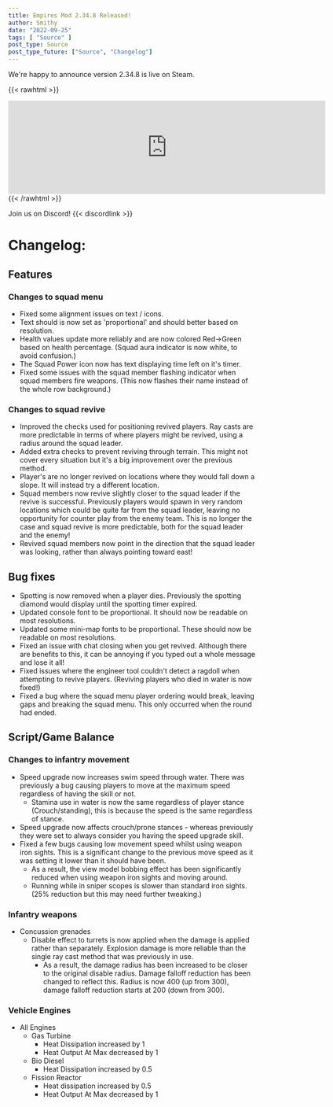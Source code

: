 ```yaml
---
title: Empires Mod 2.34.8 Released!
author: Smithy
date: "2022-09-25"
tags: [ "Source" ]
post_type: Source
post_type_future: ["Source", "Changelog"]
---
```



We're happy to announce version 2.34.8 is live on Steam.

{{< rawhtml >}}
<iframe src="https://store.steampowered.com/widget/17740/" frameborder="0" width="646" height="190"></iframe>
{{< /rawhtml >}}

Join us on Discord! {{< discordlink >}}

# Changelog:

## Features

### Changes to squad menu

- Fixed some alignment issues on text / icons.
- Text should is now set as 'proportional' and should better based on resolution.
- Health values update more reliably and are now colored Red->Green based on health percentage. (Squad aura indicator is now white, to avoid confusion.)
- The Squad Power icon now has text displaying time left on it's timer.
- Fixed some issues with the squad member flashing indicator when squad members fire weapons. (This now flashes their name instead of the whole row background.)

### Changes to squad revive

- Improved the checks used for positioning revived players. Ray casts are more predictable in terms of where players might be revived, using a radius around the squad leader.
- Added extra checks to prevent reviving through terrain. This might not cover every situation but it's a big improvement over the previous method.
- Player's are no longer revived on locations where they would fall down a slope. It will instead try a different location.
- Squad members now revive slightly closer to the squad leader if the revive is successful. Previously players would spawn in very random locations which could be quite far from the squad leader, leaving no opportunity for counter play from the enemy team. This is no longer the case and squad revive is more predictable, both for the squad leader and the enemy!
- Revived squad members now point in the direction that the squad leader was looking, rather than always pointing toward east!


## Bug fixes

- Spotting is now removed when a player dies. Previously the spotting diamond would display until the spotting timer expired.
- Updated console font to be proportional. It should now be readable on most resolutions.
- Updated some mini-map fonts to be proportional. These should now be readable on most resolutions.
- Fixed an issue with chat closing when you get revived. Although there are benefits to this, it can be annoying if you typed out a whole message and lose it all!
- Fixed issues where the engineer tool couldn't detect a ragdoll when attempting to revive players. (Reviving players who died in water is now fixed!)
- Fixed a bug where the squad menu player ordering would break, leaving gaps and breaking the squad menu. This only occurred when the round had ended.


## Script/Game Balance

### Changes to infantry movement

- Speed upgrade now increases swim speed through water. There was previously a bug causing players to move at the maximum speed regardless of having the skill or not.
	- Stamina use in water is now the same regardless of player stance (Crouch/standing), this is because the speed is the same regardless of stance.
- Speed upgrade now affects crouch/prone stances - whereas previously they were set to always consider you having the speed upgrade skill.
- Fixed a few bugs causing low movement speed whilst using weapon iron sights. This is a significant change to the previous move speed as it was setting it lower than it should have been.
	- As a result, the view model bobbing effect has been significantly reduced when using weapon iron sights and moving around.
	- Running while in sniper scopes is slower than standard iron sights. (25% reduction but this may need further tweaking.)

### Infantry weapons

- Concussion grenades
	- Disable effect to turrets is now applied when the damage is applied rather than separately. Explosion damage is more reliable than the single ray cast method that was previously in use.
		- As a result, the damage radius has been increased to be closer to the original disable radius. Damage falloff reduction has been changed to reflect this. Radius is now 400 (up from 300), damage falloff reduction starts at 200 (down from 300).

### Vehicle Engines

- All Engines
	- Gas Turbine
		- Heat Dissipation increased by 1
		- Heat Output At Max decreased by 1
	- Bio Diesel
		- Heat Dissipation increased by 0.5
	- Fission Reactor
		- Heat dissipation increased by 0.5
		- Heat Output At Max decreased by 1


